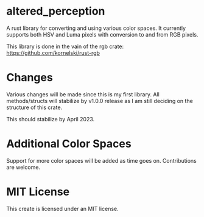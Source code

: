 # altered_perception

A rust library for converting and using various color spaces. It currently supports both HSV and Luma pixels with conversion to and from RGB pixels.

This library is done in the vain of the rgb crate: https://github.com/kornelski/rust-rgb

# Changes

Various changes will be made since this is my first library. All methods/structs will stabilize by v1.0.0 release as I am still deciding on the structure of this crate.

This should stabilize by April 2023.

# Additional Color Spaces

Support for more color spaces will be added as time goes on. Contributions are welcome.

# MIT License

This create is licensed under an MIT license.
